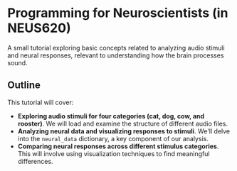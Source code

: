 # Programming for Neuroscientists (in NEUS620)

A small tutorial exploring basic concepts related to analyzing audio stimuli and neural responses, relevant to understanding how the brain processes sound.

## Outline

This tutorial will cover:

* **Exploring audio stimuli for four categories (cat, dog, cow, and rooster)**. We will load and examine the structure of different audio files.
* **Analyzing neural data and visualizing responses to stimuli**. We'll delve into the `neural_data` dictionary, a key component of our analysis.
* **Comparing neural responses across different stimulus categories**. This will involve using visualization techniques to find meaningful differences.
